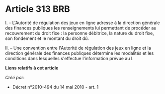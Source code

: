 # Article 313 BRB

I. – L'Autorité de régulation des jeux en ligne adresse à la direction générale des finances publiques les renseignements lui
permettant de procéder au recouvrement du droit fixe : la personne débitrice, la nature du droit fixe, son fondement et le
montant du droit dû.

II. – Une convention entre l'Autorité de régulation des jeux en ligne et la direction générale des finances publiques
détermine les modalités et les conditions dans lesquelles s'effectue l'information prévue au I.

**Liens relatifs à cet article**

_Créé par_:

  - Décret n°2010-494 du 14 mai 2010 - art. 1
